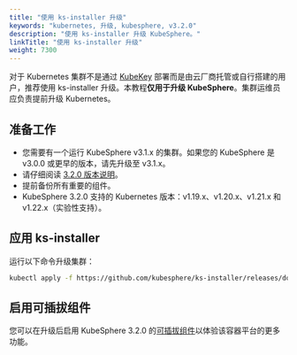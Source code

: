 ```yaml
---
title: "使用 ks-installer 升级"
keywords: "kubernetes, 升级, kubesphere, v3.2.0"
description: "使用 ks-installer 升级 KubeSphere。"
linkTitle: "使用 ks-installer 升级"
weight: 7300
---
```


对于 Kubernetes 集群不是通过 [KubeKey](../../installing-on-linux/introduction/kubekey/) 部署而是由云厂商托管或自行搭建的用户，推荐使用 ks-installer 升级。本教程**仅用于升级 KubeSphere**。集群运维员应负责提前升级 Kubernetes。

## 准备工作

- 您需要有一个运行 KubeSphere v3.1.x 的集群。如果您的 KubeSphere 是 v3.0.0 或更早的版本，请先升级至 v3.1.x。
- 请仔细阅读 [3.2.0 版本说明](../../release/release-v320/)。
- 提前备份所有重要的组件。
- KubeSphere 3.2.0 支持的 Kubernetes 版本：v1.19.x、v1.20.x、v1.21.x 和 v1.22.x（实验性支持）。

## 应用 ks-installer

运行以下命令升级集群：

```bash
kubectl apply -f https://github.com/kubesphere/ks-installer/releases/download/v3.2.0/kubesphere-installer.yaml
```

## 启用可插拔组件

您可以在升级后启用 KubeSphere 3.2.0 的[可插拔组件](../../pluggable-components/overview/)以体验该容器平台的更多功能。